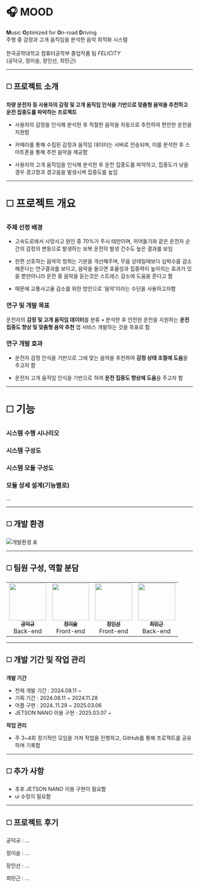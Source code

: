 # :headphones: MOOD
**M**usic **O**ptimized for **O**n-road **D**riving<br>주행 중 감정과 고개 움직임을 분석한 음악 최적화 시스템
<br>
<br>
한국공학대학교 컴퓨터공학부 졸업작품 팀 *FELICITY*​<br>(공덕규, 정이슬, 장인선, 최민근)

----------------------------------------------------------

## :white_medium_square: 프로젝트 소개
**차량 운전자 등 사용자의 감정 및 고개 움직임 인식을 기반으로 맞춤형 음악을 추천하고 운전 집중도를 파악하는 프로젝트**
 - 사용자의 감정을 인식해 분석한 후 적절한 음악을 자동으로 추천하여 편안한 운전을 지원함
   
 - 카메라를 통해 수집된 감정과 움직임 데이터는 서버로 전송되며, 이를 분석한 후 스마트폰을 통해 추천 음악을 제공함
  
 - 사용자의 고개 움직임을 인식해 분석한 후 운전 집중도를 파악하고, 집중도가 낮을 경우 경고창과 경고음을 발생시켜 집중도를 높임

----------------------------------------------------------

# :white_medium_square: 프로젝트 개요

### 주제 선정 배경
 - 고속도로에서 사망사고 원인 중 70%가 주시 태만이며, 끼어들기와 같은 운전자 순간의 감정의 변동으로 발생하는 보복 운전의 발생 건수도 높은 결과를 보임
  
 - 한편 선호하는 음악의 청취는 기분을 개선해주며, 무음 상태일때보다 심박수를 감소해준다는 연구결과를 보이고, 음악을 들으면 효율성과 집중력이 높아지는 효과가 있을 뿐만아니라 운전 중 음악을 듣는것은 스트레스 감소에 도움을 준다고 함
   
 - 때문에 교통사고율 감소를 위한 방안으로 ‘음악’이라는 수단을 사용하고자함

### 연구 및 개발 목표
운전자의 **감정 및 고개 움직임 데이터**를 ​분류 • 분석한 후 안전한 운전을 지원하는 ​**운전 집중도 향상 및 맞춤형 음악 추천** 앱 서비스​ 개발하는 것을 목표로 함

### 연구 개발 효과
 - 운전자 감정 인식을 기반으로 그에 맞는 음악을 추천하여 **감정 상태 조절에 도움**을 주고자 함
  
 - 운전자 고개 움직임 인식을 기반으로 하여 **운전 집중도 향상에 도움**을 주고자 함​

----------------------------------------------------------
# :white_medium_square: 기능
### 시스템 수행 시나리오

### 시스템 구성도

### 시스템 모듈 구성도

### 모듈 상세 설계(기능별로)
...

----------------------------------------------------------

## :white_medium_square: 개발 환경
![개발환경 표](https://github.com/user-attachments/assets/5a1e9ab9-7c9e-46e2-bd45-38fbf126824e)



----------------------------------------------------------

## :white_medium_square: 팀원 구성, 역할 분담
<table>
  <tr>
    <td align="center"><a href="https://github.com/dkk011"><img src="https://avatars.githubusercontent.com/u/171115956?v=4" width="100px;" alt=""/><br /><sub><b>공덕규</b></sub></a><br />Back-end</td>
    <td align="center"><a href="https://github.com/frondais"><img src="https://avatars.githubusercontent.com/u/192973311?v=4" width="100px;" alt=""/><br /><sub><b>정이슬</b></sub></a><br />Front-end</td>
    <td align="center"><a href="https://github.com/IN-SUN02"><img src="https://avatars0.githubusercontent.com/u/19782958?s=400&v=4" width="100px;" alt=""/><br /><sub><b>장인선</b></sub></a><br />Front-end</td>
    <td align="center"><a href="https://github.com/GGeunit"><img src="https://avatars.githubusercontent.com/u/165870924?v=4" width="100px;" alt=""/><br /><sub><b>최민근</b></sub></a><br />Back-end</td>
  </tr>
</table>

----------------------------------------------------------

## :white_medium_square: 개발 기간 및 작업 관리
**개발 기간**
- 전체 개발 기간 : 2024.08.11 ~ 
- 기획 기간 : 2024.08.11 ~ 2024.11.28
- 어플 구현 : 2024..11.29 ~ 2025.03.06
- JETSON NANO 이용 구현 : 2025.03.07 ~ <br>

**작업 관리**
- 주 3~4회 정기적인 모임을 가져 작업을 진행하고, GitHub를 통해 프로젝트를 공유하며 기록함

----------------------------------------------------------

## :white_medium_square: 추가 사항
- 추후 JETSON NANO 이용 구현이 필요함
- ui 수정이 필요함

----------------------------------------------------------

## :white_medium_square: 프로젝트 후기
공덕규 : ...<br>

정이슬 : ...<br>

장인선 : ... <br>

최민근 : ...


